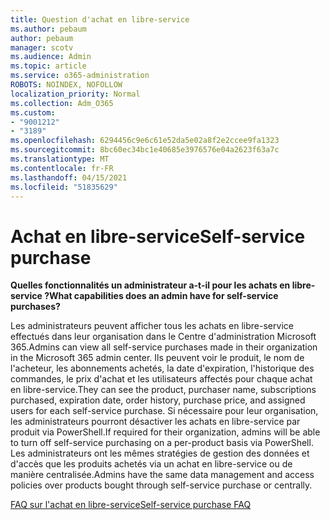 ```yaml
---
title: Question d'achat en libre-service
ms.author: pebaum
author: pebaum
manager: scotv
ms.audience: Admin
ms.topic: article
ms.service: o365-administration
ROBOTS: NOINDEX, NOFOLLOW
localization_priority: Normal
ms.collection: Adm_O365
ms.custom:
- "9001212"
- "3189"
ms.openlocfilehash: 6294456c9e6c61e52da5e02a8f2e2ccee9fa1323
ms.sourcegitcommit: 8bc60ec34bc1e40685e3976576e04a2623f63a7c
ms.translationtype: MT
ms.contentlocale: fr-FR
ms.lasthandoff: 04/15/2021
ms.locfileid: "51835629"
---
```

# <a name="self-service-purchase"></a><span data-ttu-id="ab7bf-102">Achat en libre-service</span><span class="sxs-lookup"><span data-stu-id="ab7bf-102">Self-service purchase</span></span>

<span data-ttu-id="ab7bf-103">**Quelles fonctionnalités un administrateur a-t-il pour les achats en libre-service ?**</span><span class="sxs-lookup"><span data-stu-id="ab7bf-103">**What capabilities does an admin have for self-service purchases?**</span></span>

<span data-ttu-id="ab7bf-104">Les administrateurs peuvent afficher tous les achats en libre-service effectués dans leur organisation dans le Centre d'administration Microsoft 365.</span><span class="sxs-lookup"><span data-stu-id="ab7bf-104">Admins can view all self-service purchases made in their organization in the Microsoft 365 admin center.</span></span> <span data-ttu-id="ab7bf-105">Ils peuvent voir le produit, le nom de l'acheteur, les abonnements achetés, la date d'expiration, l'historique des commandes, le prix d'achat et les utilisateurs affectés pour chaque achat en libre-service.</span><span class="sxs-lookup"><span data-stu-id="ab7bf-105">They can see the product, purchaser name, subscriptions purchased, expiration date, order history, purchase price, and assigned users for each self-service purchase.</span></span>  <span data-ttu-id="ab7bf-106">Si nécessaire pour leur organisation, les administrateurs pourront désactiver les achats en libre-service par produit via PowerShell.</span><span class="sxs-lookup"><span data-stu-id="ab7bf-106">If required for their organization, admins will be able to turn off self-service purchasing on a per-product basis via PowerShell.</span></span>  <span data-ttu-id="ab7bf-107">Les administrateurs ont les mêmes stratégies de gestion des données et d'accès que les produits achetés via un achat en libre-service ou de manière centralisée.</span><span class="sxs-lookup"><span data-stu-id="ab7bf-107">Admins have the same data management and access policies over products bought through self-service purchase or centrally.</span></span>

[<span data-ttu-id="ab7bf-108">FAQ sur l'achat en libre-service</span><span class="sxs-lookup"><span data-stu-id="ab7bf-108">Self-service purchase FAQ</span></span>](https://aka.ms/self-service-purchase-faq)

